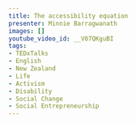 ```yaml
---
title: The accessibility equation
presenter: Minnie Barragwanath
images: []
youtube_video_id: __V07QKguBI
tags:
- TEDxTalks
- English
- New Zealand
- Life
- Activism
- Disability
- Social Change
- Social Entrepreneurship
---
```

